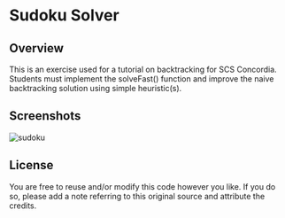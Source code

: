 # Sudoku Solver

## Overview

This is an exercise used for a tutorial on backtracking for SCS Concordia. Students must implement the solveFast() function and improve the naive backtracking solution using simple heuristic(s).  

## Screenshots

![sudoku](https://raw.github.com/Darkneon/sudoku-solver-js/master/sudoku.png)

## License

You are free to reuse and/or modify this code however you like. 
If you do so, please add a note referring to this original source and attribute the credits.
